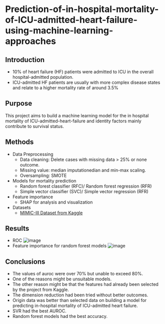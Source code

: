 # Prediction-of-in-hospital-mortality-of-ICU-admitted-heart-failure-using-machine-learning-approaches

## Introduction
* 10% of heart failure (HF) patients were admitted to ICU in the overall hospital-admitted population.
* ICU-admitted HF patients are usually with more complex disease states and relate to a higher mortality rate of around 3.5%

## Purpose
This project aims to build a machine learning model for the in hospital mortality of ICU-admitted-heart-failure and identity factors mainly contribute to survival status.

## Methods
* Data Preprocessing
  - Data cleaning: Delete cases with missing data > 25% or none outcome.
  - Missing value: median imputationedian and min-max scaling.
  - Oversampling: SMOTE
* Models for mortality prediction
  - Random forest classifier (RFC)/ Random forest regression (RFR)
  - Simple vector classifier (SVC)/ Simple vector regression (RFR)
* Feature importance
  - SHAP for analysis and visualization
* Datasets
  - [MIMIC-III Dataset from Kaggle](https://www.kaggle.com/datasets/saurabhshahane/in-hospital-mortality-prediction)

## Results
* ROC
![image](https://github.com/user-attachments/assets/df29fa0f-fafb-4065-9cff-73ce339a257d)
* Feature importance for random forest models
![image](https://github.com/user-attachments/assets/82656cf8-e118-4d49-9c08-d08e2b08f84c)

## Conclusions
* The values of auroc were over 70% but unable to exceed 80%.
* One of the reasons might be unsuitable models.
* The other reason might be that the features had already been selected by the project from Kaggle.
* The dimension reduction had been tried without better outcomes.
* Origin data was better than selected data on building a model for predicting in-hospital mortality of ICU-admitted heart failure.
* SVR had the best AUROC.
* Random forest models had the best accuracy.
